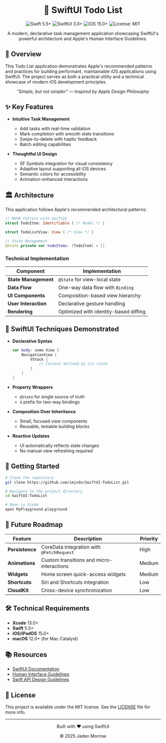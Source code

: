 <div align="center">

# 📝 SwiftUI Todo List

<p align="center">
  <img src="https://img.shields.io/badge/Swift-5.5+-orange.svg" alt="Swift 5.5+"/>
  <img src="https://img.shields.io/badge/SwiftUI-3.0+-blue.svg" alt="SwiftUI 3.0+"/>
  <img src="https://img.shields.io/badge/iOS-15.0+-lightgrey.svg" alt="iOS 15.0+"/>
  <img src="https://img.shields.io/badge/license-MIT-green.svg" alt="License: MIT"/>
</p>

<p align="center">A modern, declarative task management application showcasing SwiftUI's powerful architecture and Apple's Human Interface Guidelines.</p>

</div>

## 🌟 Overview

This Todo List application demonstrates Apple's recommended patterns and practices for building performant, maintainable iOS applications using SwiftUI. The project serves as both a practical utility and a technical showcase of modern iOS development principles.

<div align="center">
<i>"Simple, but not simpler" — Inspired by Apple Design Philosophy</i>
</div>

## ✨ Key Features

- **Intuitive Task Management**
  - Add tasks with real-time validation
  - Mark completion with smooth state transitions
  - Swipe-to-delete with haptic feedback
  - Batch editing capabilities

- **Thoughtful UI Design**
  - SF Symbols integration for visual consistency
  - Adaptive layout supporting all iOS devices
  - Semantic colors for accessibility
  - Animation-enhanced interactions

## 🏛 Architecture

This application follows Apple's recommended architectural patterns:

```swift
// MVVM Pattern with SwiftUI
struct TodoItem: Identifiable { /* Model */ }

struct TodoListView: View { /* View */ }

// State Management
@State private var todoItems: [TodoItem] = []
```

### Technical Implementation

| Component | Implementation |
|-----------|----------------|
| **State Management** | `@State` for view-local state |
| **Data Flow** | One-way data flow with `Binding` |
| **UI Components** | Composition-based view hierarchy |
| **User Interaction** | Declarative gesture handling |
| **Rendering** | Optimized with identity-based diffing |

## 📱 SwiftUI Techniques Demonstrated

- **Declarative Syntax**
  ```swift
  var body: some View {
      NavigationView {
          VStack {
              // Content defined by its state
          }
      }
  }
  ```

- **Property Wrappers**
  - `@State` for single source of truth
  - `$` prefix for two-way bindings

- **Composition Over Inheritance**
  - Small, focused view components
  - Reusable, testable building blocks

- **Reactive Updates**
  - UI automatically reflects state changes
  - No manual view refreshing required

## 🚀 Getting Started

```bash
# Clone the repository
git clone https://github.com/imjvdn/SwiftUI-TodoList.git

# Navigate to the project directory
cd SwiftUI-TodoList

# Open in Xcode
open MyPlayground.playground
```

## 🔮 Future Roadmap

| Feature | Description | Priority |
|---------|-------------|----------|
| **Persistence** | CoreData integration with `@FetchRequest` | High |
| **Animations** | Custom transitions and micro-interactions | Medium |
| **Widgets** | Home screen quick-access widgets | Medium |
| **Shortcuts** | Siri and Shortcuts integration | Low |
| **CloudKit** | Cross-device synchronization | Low |

## 🛠 Technical Requirements

- **Xcode** 13.0+
- **Swift** 5.5+
- **iOS/iPadOS** 15.0+
- **macOS** 12.0+ (for Mac Catalyst)

## 📚 Resources

- [SwiftUI Documentation](https://developer.apple.com/documentation/swiftui)
- [Human Interface Guidelines](https://developer.apple.com/design/human-interface-guidelines/)
- [Swift API Design Guidelines](https://swift.org/documentation/api-design-guidelines/)

## 📄 License

This project is available under the MIT license. See the [LICENSE](LICENSE) file for more info.

---

<div align="center">
<p>Built with ❤️ using SwiftUI</p>
<p>© 2025 Jadan Morrow</p>
</div>
